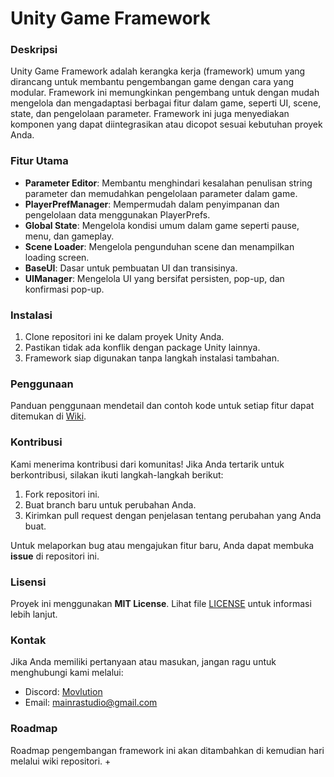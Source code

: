 # Unity Game Framework

### Deskripsi
Unity Game Framework adalah kerangka kerja (framework) umum yang dirancang untuk membantu pengembangan game dengan cara yang modular. Framework ini memungkinkan pengembang untuk dengan mudah mengelola dan mengadaptasi berbagai fitur dalam game, seperti UI, scene, state, dan pengelolaan parameter. Framework ini juga menyediakan komponen yang dapat diintegrasikan atau dicopot sesuai kebutuhan proyek Anda.

### Fitur Utama
- **Parameter Editor**: Membantu menghindari kesalahan penulisan string parameter dan memudahkan pengelolaan parameter dalam game.
- **PlayerPrefManager**: Mempermudah dalam penyimpanan dan pengelolaan data menggunakan PlayerPrefs.
- **Global State**: Mengelola kondisi umum dalam game seperti pause, menu, dan gameplay.
- **Scene Loader**: Mengelola pengunduhan scene dan menampilkan loading screen.
- **BaseUI**: Dasar untuk pembuatan UI dan transisinya.
- **UIManager**: Mengelola UI yang bersifat persisten, pop-up, dan konfirmasi pop-up.

### Instalasi
1. Clone repositori ini ke dalam proyek Unity Anda.
2. Pastikan tidak ada konflik dengan package Unity lainnya.
3. Framework siap digunakan tanpa langkah instalasi tambahan.

### Penggunaan
Panduan penggunaan mendetail dan contoh kode untuk setiap fitur dapat ditemukan di [Wiki](link-untuk-wiki).

### Kontribusi
Kami menerima kontribusi dari komunitas! Jika Anda tertarik untuk berkontribusi, silakan ikuti langkah-langkah berikut:
1. Fork repositori ini.
2. Buat branch baru untuk perubahan Anda.
3. Kirimkan pull request dengan penjelasan tentang perubahan yang Anda buat.

Untuk melaporkan bug atau mengajukan fitur baru, Anda dapat membuka **issue** di repositori ini.

### Lisensi
Proyek ini menggunakan **MIT License**. Lihat file [LICENSE](link-ke-file-lisensi) untuk informasi lebih lanjut.

### Kontak
Jika Anda memiliki pertanyaan atau masukan, jangan ragu untuk menghubungi kami melalui:
- Discord: [Movlution](link-ke-discord)
- Email: mainrastudio@gmail.com

### Roadmap
Roadmap pengembangan framework ini akan ditambahkan di kemudian hari melalui wiki repositori.
+
